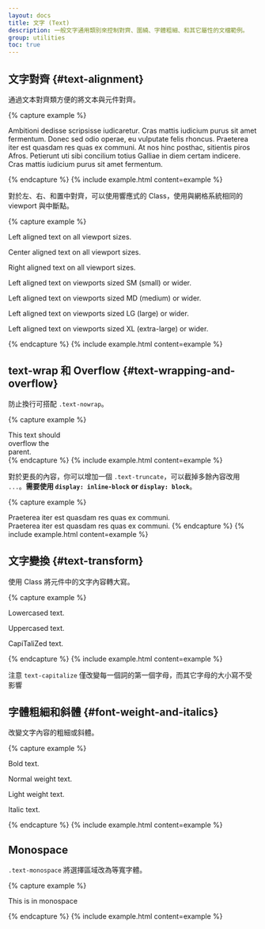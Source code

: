 ```yaml
---
layout: docs
title: 文字 (Text)
description: 一般文字通用類別來控制對齊、圍繞、字體粗細、和其它屬性的文檔範例。
group: utilities
toc: true
---
```


## 文字對齊 {#text-alignment}

通過文本對齊類方便的將文本與元件對齊。

{% capture example %}
<p class="text-justify">Ambitioni dedisse scripsisse iudicaretur. Cras mattis iudicium purus sit amet fermentum. Donec sed odio operae, eu vulputate felis rhoncus. Praeterea iter est quasdam res quas ex communi. At nos hinc posthac, sitientis piros Afros. Petierunt uti sibi concilium totius Galliae in diem certam indicere. Cras mattis iudicium purus sit amet fermentum.</p>
{% endcapture %}
{% include example.html content=example %}

對於左、右、和置中對齊，可以使用響應式的 Class，使用與網格系統相同的 viewport 與中斷點。

{% capture example %}
<p class="text-left">Left aligned text on all viewport sizes.</p>
<p class="text-center">Center aligned text on all viewport sizes.</p>
<p class="text-right">Right aligned text on all viewport sizes.</p>

<p class="text-sm-left">Left aligned text on viewports sized SM (small) or wider.</p>
<p class="text-md-left">Left aligned text on viewports sized MD (medium) or wider.</p>
<p class="text-lg-left">Left aligned text on viewports sized LG (large) or wider.</p>
<p class="text-xl-left">Left aligned text on viewports sized XL (extra-large) or wider.</p>
{% endcapture %}
{% include example.html content=example %}

## text-wrap 和 Overflow {#text-wrapping-and-overflow}

防止換行可搭配 `.text-nowrap`。

{% capture example %}
<div class="text-nowrap bd-highlight" style="width: 8rem;">
  This text should overflow the parent.
</div>
{% endcapture %}
{% include example.html content=example %}

對於更長的內容，你可以增加一個 `.text-truncate`，可以截掉多餘內容改用 `...`。**需要使用 `display: inline-block` or `display: block`**。

{% capture example %}
<!-- Block level -->
<div class="row">
  <div class="col-2 text-truncate">
    Praeterea iter est quasdam res quas ex communi.
  </div>
</div>

<!-- Inline level -->
<span class="d-inline-block text-truncate" style="max-width: 150px;">
  Praeterea iter est quasdam res quas ex communi.
</span>
{% endcapture %}
{% include example.html content=example %}

## 文字變換 {#text-transform}

使用 Class 將元件中的文字內容轉大寫。

{% capture example %}
<p class="text-lowercase">Lowercased text.</p>
<p class="text-uppercase">Uppercased text.</p>
<p class="text-capitalize">CapiTaliZed text.</p>
{% endcapture %}
{% include example.html content=example %}

注意 `text-capitalize` 僅改變每一個詞的第一個字母，而其它字母的大小寫不受影響

## 字體粗細和斜體 {#font-weight-and-italics}

改變文字內容的粗細或斜體。

{% capture example %}
<p class="font-weight-bold">Bold text.</p>
<p class="font-weight-normal">Normal weight text.</p>
<p class="font-weight-light">Light weight text.</p>
<p class="font-italic">Italic text.</p>
{% endcapture %}
{% include example.html content=example %}

## Monospace

`.text-monospace` 將選擇區域改為等寬字體。

{% capture example %}
<p class="text-monospace">This is in monospace</p>
{% endcapture %}
{% include example.html content=example %}
